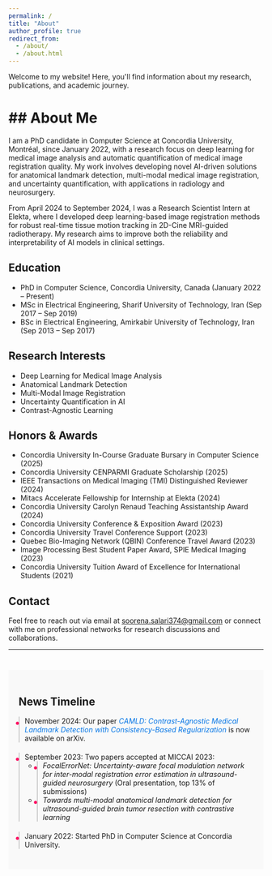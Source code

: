 ```yaml
---
permalink: /
title: "About"
author_profile: true
redirect_from: 
  - /about/
  - /about.html
---
```


<p>Welcome to my website! Here, you'll find information about my research, publications, and academic journey.</p>

# ## About Me
I am a PhD candidate in Computer Science at Concordia University, Montréal, since January 2022, with a research focus on deep learning for medical image analysis and automatic quantification of medical image registration quality. My work involves developing novel AI-driven solutions for anatomical landmark detection, multi-modal medical image registration, and uncertainty quantification, with applications in radiology and neurosurgery.

From April 2024 to September 2024, I was a Research Scientist Intern at Elekta, where I developed deep learning-based image registration methods for robust real-time tissue motion tracking in 2D-Cine MRI-guided radiotherapy. My research aims to improve both the reliability and interpretability of AI models in clinical settings.

## Education
- PhD in Computer Science, Concordia University, Canada (January 2022 – Present)  
- MSc in Electrical Engineering, Sharif University of Technology, Iran (Sep 2017 – Sep 2019)  
- BSc in Electrical Engineering, Amirkabir University of Technology, Iran (Sep 2013 – Sep 2017)  

## Research Interests
- Deep Learning for Medical Image Analysis  
- Anatomical Landmark Detection  
- Multi-Modal Image Registration  
- Uncertainty Quantification in AI  
- Contrast-Agnostic Learning  

## Honors & Awards
- Concordia University In-Course Graduate Bursary in Computer Science (2025)  
- Concordia University CENPARMI Graduate Scholarship (2025)  
- IEEE Transactions on Medical Imaging (TMI) Distinguished Reviewer (2024)  
- Mitacs Accelerate Fellowship for Internship at Elekta (2024)  
- Concordia University Carolyn Renaud Teaching Assistantship Award (2024)  
- Concordia University Conference & Exposition Award (2023)  
- Concordia University Travel Conference Support (2023)  
- Quebec Bio-Imaging Network (QBIN) Conference Travel Award (2023)  
- Image Processing Best Student Paper Award, SPIE Medical Imaging (2023)  
- Concordia University Tuition Award of Excellence for International Students (2021)  

## Contact
Feel free to reach out via email at soorena.salari374@gmail.com or connect with me on professional networks for research discussions and collaborations.

---

<style>
  .timeline li {
    padding-left: 10px;
    border-left: 2px solid #ccc;
    position: relative;
  }
  .timeline li::before {
    content: '•';
    position: absolute;
    left: -10px;
    top: 0;
    font-size: 20px;
    color: #fe0f62;
  }
  .timeline li strong {
    color: #333;
    font-weight: bold;
  }
</style>

<section id="news-timeline" style="padding: 20px; background-color: #f9f9f9; margin-top: 40px;">
  <h1>News Timeline</h1>
  <ul class="timeline" style="list-style: none; padding: 0;">
    <li style="margin-bottom: 20px;">
      November 2024: Our paper <a href="/publication/2024-11-20-CAMLD" style="color: #0073e6; text-decoration: none;"><em>CAMLD: Contrast-Agnostic Medical Landmark Detection with Consistency-Based Regularization</em></a> is now available on arXiv.
    </li>
    <li style="margin-bottom: 20px;">
      September 2023: Two papers accepted at MICCAI 2023:
      <ul>
        <li><em>FocalErrorNet: Uncertainty-aware focal modulation network for inter-modal registration error estimation in ultrasound-guided neurosurgery</em> (Oral presentation, top 13% of submissions)</li>
        <li><em>Towards multi-modal anatomical landmark detection for ultrasound-guided brain tumor resection with contrastive learning</em></li>
      </ul>
    </li>
    <li style="margin-bottom: 20px;">
      January 2022: Started PhD in Computer Science at Concordia University.
    </li>
  </ul>
</section>
